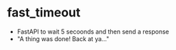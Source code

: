 # fast_timeout

- FastAPI to wait 5 secoonds and then send a response
- "A thing was done! Back at ya..."
